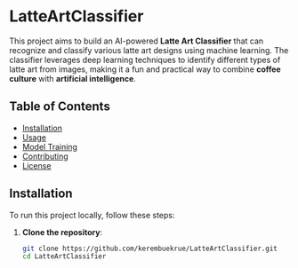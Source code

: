 # LatteArtClassifier

This project aims to build an AI-powered **Latte Art Classifier** that can recognize and classify various latte art designs using machine learning. The classifier leverages deep learning techniques to identify different types of latte art from images, making it a fun and practical way to combine **coffee culture** with **artificial intelligence**.

## Table of Contents
- [Installation](#installation)
- [Usage](#usage)
- [Model Training](#model-training)
- [Contributing](#contributing)
- [License](#license)

## Installation

To run this project locally, follow these steps:

1. **Clone the repository**:
   ```bash
   git clone https://github.com/kerembuekrue/LatteArtClassifier.git
   cd LatteArtClassifier
